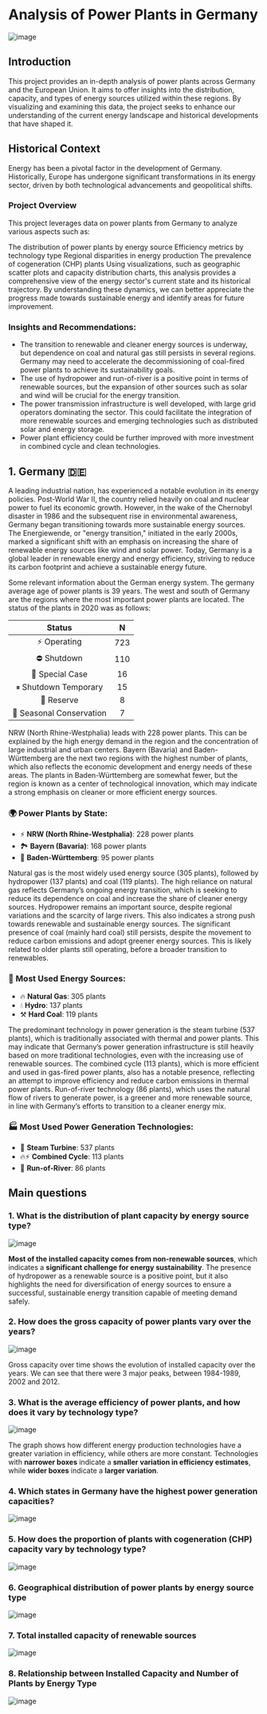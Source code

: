 # Analysis of Power Plants in Germany 

![image](https://github.com/user-attachments/assets/bb9cb878-6ec6-4ee0-b2d1-bd39ce896d24)

## Introduction
This project provides an in-depth analysis of power plants across Germany and the European Union. It aims to offer insights into the distribution, capacity, and types of energy sources utilized within these regions. By visualizing and examining this data, the project seeks to enhance our understanding of the current energy landscape and historical developments that have shaped it.

## Historical Context
Energy has been a pivotal factor in the development of Germany. Historically, Europe has undergone significant transformations in its energy sector, driven by both technological advancements and geopolitical shifts.

### Project Overview
This project leverages data on power plants from Germany to analyze various aspects such as:

The distribution of power plants by energy source
Efficiency metrics by technology type
Regional disparities in energy production
The prevalence of cogeneration (CHP) plants
Using visualizations, such as geographic scatter plots and capacity distribution charts, this analysis provides a comprehensive view of the energy sector's current state and its historical trajectory. By understanding these dynamics, we can better appreciate the progress made towards sustainable energy and identify areas for future improvement.

### Insights and Recommendations:
- The transition to renewable and cleaner energy sources is underway, but dependence on coal and natural gas still persists in several regions. Germany may need to accelerate the decommissioning of coal-fired power plants to achieve its sustainability goals.
- The use of hydropower and run-of-river is a positive point in terms of renewable sources, but the expansion of other sources such as solar and wind will be crucial for the energy transition.
- The power transmission infrastructure is well developed, with large grid operators dominating the sector. This could facilitate the integration of more renewable sources and emerging technologies such as distributed solar and energy storage.
- Power plant efficiency could be further improved with more investment in combined cycle and clean technologies.

## 1. Germany 🇩🇪
A leading industrial nation, has experienced a notable evolution in its energy policies. Post-World War II, the country relied heavily on coal and nuclear power to fuel its economic growth. However, in the wake of the Chernobyl disaster in 1986 and the subsequent rise in environmental awareness, Germany began transitioning towards more sustainable energy sources. The Energiewende, or "energy transition," initiated in the early 2000s, marked a significant shift with an emphasis on increasing the share of renewable energy sources like wind and solar power. Today, Germany is a global leader in renewable energy and energy efficiency, striving to reduce its carbon footprint and achieve a sustainable energy future. 

Some relevant information about the German energy system. The germany average age of power plants is 39 years. The west and south of Germany are the regions where the most important power plants are located. 
The status of the plants in 2020 was as follows:

| Status                    | N     |
|:------------------------:|:---------------:|
| ⚡ Operating              |       723       |
| ⛔ Shutdown              |       110       |
| 🌟 Special Case          |        16       |
| ⏸ Shutdown Temporary     |        15       |
| 🔋 Reserve               |         8       |
| 🍃 Seasonal Conservation |         7       |

NRW (North Rhine-Westphalia) leads with 228 power plants. This can be explained by the high energy demand in the region and the concentration of large industrial and urban centers. Bayern (Bavaria) and Baden-Württemberg are the next two regions with the highest number of plants, which also reflects the economic development and energy needs of these areas. The plants in Baden-Württemberg are somewhat fewer, but the region is known as a center of technological innovation, which may indicate a strong emphasis on cleaner or more efficient energy sources.

### 🌍 Power Plants by State:
- ⚡ **NRW (North Rhine-Westphalia)**: 228 power plants
- 🏞 **Bayern (Bavaria)**: 168 power plants
- 🌲 **Baden-Württemberg**: 95 power plants

Natural gas is the most widely used energy source (305 plants), followed by hydropower (137 plants) and coal (119 plants). The high reliance on natural gas reflects Germany’s ongoing energy transition, which is seeking to reduce its dependence on coal and increase the share of cleaner energy sources. Hydropower remains an important source, despite regional variations and the scarcity of large rivers. This also indicates a strong push towards renewable and sustainable energy sources. The significant presence of coal (mainly hard coal) still persists, despite the movement to reduce carbon emissions and adopt greener energy sources. This is likely related to older plants still operating, before a broader transition to renewables.

### 🔋 Most Used Energy Sources:
- 🔥 **Natural Gas**: 305 plants
- 💧 **Hydro**: 137 plants
- ⚒ **Hard Coal**: 119 plants

The predominant technology in power generation is the steam turbine (537 plants), which is traditionally associated with thermal and power plants. This may indicate that Germany’s power generation infrastructure is still heavily based on more traditional technologies, even with the increasing use of renewable sources. The combined cycle (113 plants), which is more efficient and used in gas-fired power plants, also has a notable presence, reflecting an attempt to improve efficiency and reduce carbon emissions in thermal power plants. Run-of-river technology (86 plants), which uses the natural flow of rivers to generate power, is a greener and more renewable source, in line with Germany’s efforts to transition to a cleaner energy mix.

### 🏭 Most Used Power Generation Technologies:
- 🔄 **Steam Turbine**: 537 plants
- 🔥⚡ **Combined Cycle**: 113 plants
- 🌊 **Run-of-River**: 86 plants
 
## Main questions

### 1. What is the distribution of plant capacity by energy source type?

![image](https://github.com/user-attachments/assets/8790aa1b-4715-4f33-88bf-3555582d267a)

**Most of the installed capacity comes from non-renewable sources**, which indicates a **significant challenge for energy sustainability**. The presence of hydropower as a renewable source is a positive point, but it also highlights the need for diversification of energy sources to ensure a successful, sustainable energy transition capable of meeting demand safely.

### 2. How does the gross capacity of power plants vary over the years?

![image](https://github.com/user-attachments/assets/053cbdfd-d610-46d1-b20f-efd66512a5dc)

Gross capacity over time shows the evolution of installed capacity over the years. We can see that there were 3 major peaks, between 1984-1989, 2002 and 2012.

### 3. What is the average efficiency of power plants, and how does it vary by technology type?

![image](https://github.com/user-attachments/assets/e58bf024-cb47-4db2-a630-f021b4ff8216)

The graph shows how different energy production technologies have a greater variation in efficiency, while others are more constant. Technologies with **narrower boxes** indicate a **smaller variation in efficiency estimates**, while **wider boxes** indicate a **larger variation**.

### 4. Which states in Germany have the highest power generation capacities?

![image](https://github.com/user-attachments/assets/d6294037-a4ef-48bc-9cb9-4f6b03d0352a)

### 5. How does the proportion of plants with cogeneration (CHP) capacity vary by technology type?

![image](https://github.com/user-attachments/assets/f40f9c47-38a9-48ce-beb4-df65de6214a7)

### 6. Geographical distribution of power plants by energy source type

![image](https://github.com/user-attachments/assets/86ee7431-ae6b-45bb-9fc5-7c239b12eb5f)

### 7. Total installed capacity of renewable sources

![image](https://github.com/user-attachments/assets/68846a03-63bd-4e9a-964a-df3aa7a84626)

### 8. Relationship between Installed Capacity and Number of Plants by Energy Type

![image](https://github.com/user-attachments/assets/186982da-ec9c-4e1b-b949-6f853782fa50)


